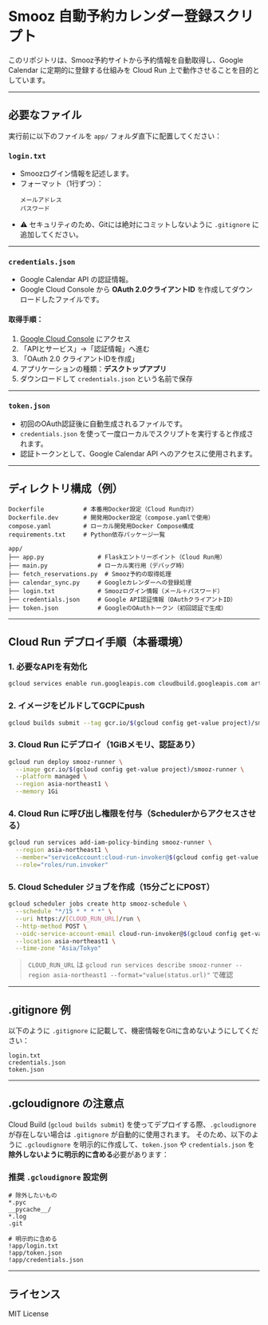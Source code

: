 # Smooz 自動予約カレンダー登録スクリプト

このリポジトリは、Smooz予約サイトから予約情報を自動取得し、Google Calendar に定期的に登録する仕組みを Cloud Run 上で動作させることを目的としています。

---

## 必要なファイル

実行前に以下のファイルを `app/` フォルダ直下に配置してください：

### `login.txt`
- Smoozログイン情報を記述します。
- フォーマット（1行ずつ）：
  ```
  メールアドレス
  パスワード
  ```
- ⚠️ セキュリティのため、Gitには絶対にコミットしないように `.gitignore` に追加してください。

---

### `credentials.json`
- Google Calendar API の認証情報。
- Google Cloud Console から **OAuth 2.0クライアントID** を作成してダウンロードしたファイルです。

#### 取得手順：
1. [Google Cloud Console](https://console.cloud.google.com/) にアクセス
2. 「APIとサービス」→「認証情報」へ進む
3. 「OAuth 2.0 クライアントIDを作成」
4. アプリケーションの種類：**デスクトップアプリ**
5. ダウンロードして `credentials.json` という名前で保存

---

### `token.json`
- 初回のOAuth認証後に自動生成されるファイルです。
- `credentials.json` を使って一度ローカルでスクリプトを実行すると作成されます。
- 認証トークンとして、Google Calendar API へのアクセスに使用されます。

---

## ディレクトリ構成（例）

```
Dockerfile           # 本番用Docker設定（Cloud Run向け）
Dockerfile.dev       # 開発用Docker設定（compose.yamlで使用）
compose.yaml         # ローカル開発用Docker Compose構成
requirements.txt     # Python依存パッケージ一覧

app/
├── app.py               # Flaskエントリーポイント（Cloud Run用）
├── main.py              # ローカル実行用（デバッグ時）
├── fetch_reservations.py  # Smooz予約の取得処理
├── calendar_sync.py     # Googleカレンダーへの登録処理
├── login.txt            # Smoozログイン情報（メール＋パスワード）
├── credentials.json     # Google API認証情報（OAuthクライアントID）
├── token.json           # GoogleのOAuthトークン（初回認証で生成）
```

---

## Cloud Run デプロイ手順（本番環境）

### 1. 必要なAPIを有効化
```bash
gcloud services enable run.googleapis.com cloudbuild.googleapis.com artifactregistry.googleapis.com cloudscheduler.googleapis.com
```

### 2. イメージをビルドしてGCPにpush
```bash
gcloud builds submit --tag gcr.io/$(gcloud config get-value project)/smooz-runner
```

### 3. Cloud Run にデプロイ（1GiBメモリ、認証あり）
```bash
gcloud run deploy smooz-runner \
  --image gcr.io/$(gcloud config get-value project)/smooz-runner \
  --platform managed \
  --region asia-northeast1 \
  --memory 1Gi
```

### 4. Cloud Run に呼び出し権限を付与（Schedulerからアクセスさせる）
```bash
gcloud run services add-iam-policy-binding smooz-runner \
  --region asia-northeast1 \
  --member="serviceAccount:cloud-run-invoker@$(gcloud config get-value project).iam.gserviceaccount.com" \
  --role="roles/run.invoker"
```

### 5. Cloud Scheduler ジョブを作成（15分ごとにPOST）
```bash
gcloud scheduler jobs create http smooz-schedule \
  --schedule "*/15 * * * *" \
  --uri https://[CLOUD_RUN_URL]/run \
  --http-method POST \
  --oidc-service-account-email cloud-run-invoker@$(gcloud config get-value project).iam.gserviceaccount.com \
  --location asia-northeast1 \
  --time-zone "Asia/Tokyo"
```

> `CLOUD_RUN_URL` は `gcloud run services describe smooz-runner --region asia-northeast1 --format="value(status.url)"` で確認

---

## .gitignore 例

以下のように `.gitignore` に記載して、機密情報をGitに含めないようにしてください：

```
login.txt
credentials.json
token.json
```

---

## .gcloudignore の注意点

Cloud Build (`gcloud builds submit`) を使ってデプロイする際、`.gcloudignore` が存在しない場合は `.gitignore` が自動的に使用されます。
そのため、以下のように `.gcloudignore` を明示的に作成して、`token.json` や `credentials.json` を**除外しないように明示的に含める**必要があります：

### 推奨 `.gcloudignore` 設定例
```
# 除外したいもの
*.pyc
__pycache__/
*.log
.git

# 明示的に含める
!app/login.txt
!app/token.json
!app/credentials.json
```

---

## ライセンス

MIT License

